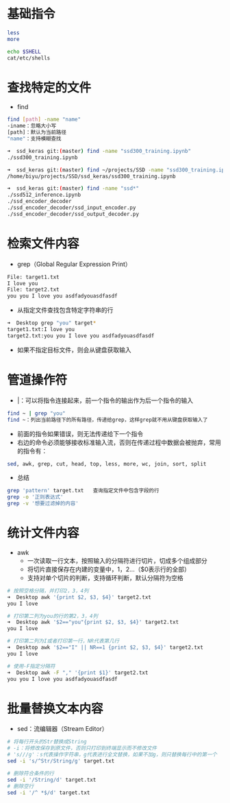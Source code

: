 # 基础指令

```bash
less
more

echo $SHELL
cat/etc/shells
```

# 查找特定的文件

* find

```bash
find [path] -name "name"
-iname：忽略大小写
[path]：默认为当前路径
"name"：支持模糊查找
```

```bash
➜  ssd_keras git:(master) find -name "ssd300_training.ipynb"
./ssd300_training.ipynb

➜  ssd_keras git:(master) find ~/projects/SSD -name "ssd300_training.ipynb"
/home/biyu/projects/SSD/ssd_keras/ssd300_training.ipynb

➜  ssd_keras git:(master) find -name "ssd*"                                
./ssd512_inference.ipynb
./ssd_encoder_decoder
./ssd_encoder_decoder/ssd_input_encoder.py
./ssd_encoder_decoder/ssd_output_decoder.py
```

# 检索文件内容

* grep（Global Regular Expression Print）

```tex
File: target1.txt
I love you
File: target2.txt
you you I love you asdfadyouasdfasdf
```

* 从指定文件查找包含特定字符串的行

```bash
➜  Desktop grep "you" target*
target1.txt:I love you
target2.txt:you you I love you asdfadyouasdfasdf
```

* 如果不指定目标文件，则会从键盘获取输入

# 管道操作符

* |：可以将指令连接起来，前一个指令的输出作为后一个指令的输入

```bash
find ~ | grep "you"
find ~：列出当前路径下的所有路径，传递给grep，这样grep就不用从键盘获取输入了
```

* 前面的指令如果错误，则无法传递给下一个指令
* 右边的命令必须能够接收标准输入流，否则在传递过程中数据会被抛弃，常用的指令有：

```bash
sed, awk, grep, cut, head, top, less, more, wc, join, sort, split
```

* 总结

```bash
grep 'pattern' target.txt	查询指定文件中包含字段的行
grep -o '正则表达式'
grep -v '想要过滤掉的内容'
```

# 统计文件内容

* awk
  * 一次读取一行文本，按照输入的分隔符进行切片，切成多个组成部分
  * 将切片直接保存在内建的变量中，$1，$2...（$0表示行的全部）
  * 支持对单个切片的判断，支持循环判断，默认分隔符为空格

```bash
# 按照空格分隔，并打印2，3，4列
➜  Desktop awk '{print $2, $3, $4}' target2.txt
you I love

# 打印第二列为you的行的第2，3，4列
➜  Desktop awk '$2=="you"{print $2, $3, $4}' target2.txt
you I love

# 打印第二列为I或者打印第一行，NR代表第几行
➜  Desktop awk '$2=="I" || NR==1 {print $2, $3, $4}' target2.txt
you I love

# 使用-F指定分隔符
➜  Desktop awk -F "," '{print $1}' target2.txt                  
you you I love you asdfadyouasdfasdf
```

# 批量替换文本内容

* sed：流编辑器（Stream Editor）

```bash
# 将每行开头的Str替换成String
# -i：将修改保存到原文件，否则只打印到终端显示而不修改文件
# 's///g'：s代表操作字符串，g代表进行全文替换，如果不加g，则只替换每行中的第一个
sed -i 's/^Str/String/g' target.txt
```

```bash
# 删除符合条件的行
sed -i '/String/d' target.txt
# 删除空行
sed -i '/^ *$/d' target.txt
```



